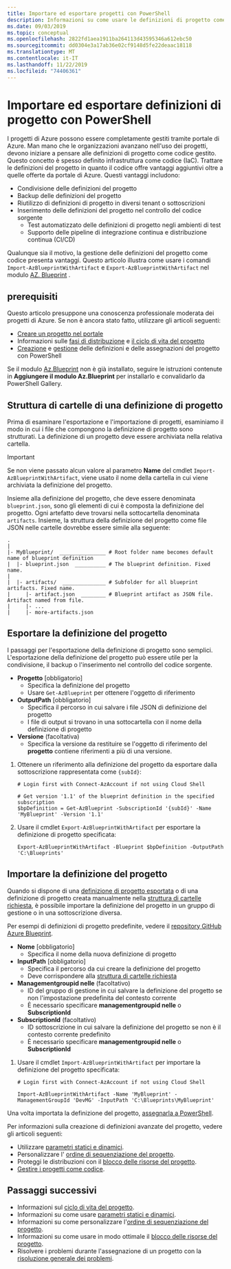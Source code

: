 ```yaml
---
title: Importare ed esportare progetti con PowerShell
description: Informazioni su come usare le definizioni di progetto come codice. Condividere, controllare il codice sorgente e gestirli usando i comandi Export e Import.
ms.date: 09/03/2019
ms.topic: conceptual
ms.openlocfilehash: 2822fd1aea1911ba264113d43595346a612ebc50
ms.sourcegitcommit: dd0304e3a17ab36e02cf9148d5fe22deaac18118
ms.translationtype: MT
ms.contentlocale: it-IT
ms.lasthandoff: 11/22/2019
ms.locfileid: "74406361"
---
```

# <a name="import-and-export-blueprint-definitions-with-powershell"></a>Importare ed esportare definizioni di progetto con PowerShell

I progetti di Azure possono essere completamente gestiti tramite portale di Azure. Man mano che le organizzazioni avanzano nell'uso dei progetti, devono iniziare a pensare alle definizioni di progetto come codice gestito. Questo concetto è spesso definito infrastruttura come codice (IaC). Trattare le definizioni del progetto in quanto il codice offre vantaggi aggiuntivi oltre a quelle offerte da portale di Azure. Questi vantaggi includono:

- Condivisione delle definizioni del progetto
- Backup delle definizioni del progetto
- Riutilizzo di definizioni di progetto in diversi tenant o sottoscrizioni
- Inserimento delle definizioni del progetto nel controllo del codice sorgente
  - Test automatizzato delle definizioni di progetto negli ambienti di test
  - Supporto delle pipeline di integrazione continua e distribuzione continua (CI/CD)

Qualunque sia il motivo, la gestione delle definizioni del progetto come codice presenta vantaggi. Questo articolo illustra come usare i comandi `Import-AzBlueprintWithArtifact` e `Export-AzBlueprintWithArtifact` nel modulo [AZ. Blueprint](https://powershellgallery.com/packages/Az.Blueprint/) .

## <a name="prerequisites"></a>prerequisiti

Questo articolo presuppone una conoscenza professionale moderata dei progetti di Azure. Se non è ancora stato fatto, utilizzare gli articoli seguenti:

- [Creare un progetto nel portale](../create-blueprint-portal.md)
- Informazioni sulle [fasi di distribuzione](../concepts/deployment-stages.md) e [il ciclo di vita del progetto](../concepts/lifecycle.md)
- [Creazione](../create-blueprint-powershell.md) e [gestione](./manage-assignments-ps.md) delle definizioni e delle assegnazioni del progetto con PowerShell

Se il modulo [Az.Blueprint](./manage-assignments-ps.md#add-the-azblueprint-module) non è già installato, seguire le istruzioni contenute in **Aggiungere il modulo Az.Blueprint** per installarlo e convalidarlo da PowerShell Gallery.

## <a name="folder-structure-of-a-blueprint-definition"></a>Struttura di cartelle di una definizione di progetto

Prima di esaminare l'esportazione e l'importazione di progetti, esaminiamo il modo in cui i file che compongono la definizione di progetto sono strutturati. La definizione di un progetto deve essere archiviata nella relativa cartella.

> [!IMPORTANT]
> Se non viene passato alcun valore al parametro **Name** del cmdlet `Import-AzBlueprintWithArtifact`, viene usato il nome della cartella in cui viene archiviata la definizione del progetto.

Insieme alla definizione del progetto, che deve essere denominata `blueprint.json`, sono gli elementi di cui è composta la definizione del progetto. Ogni artefatto deve trovarsi nella sottocartella denominata `artifacts`.
Insieme, la struttura della definizione del progetto come file JSON nelle cartelle dovrebbe essere simile alla seguente:

```text
.
|
|- MyBlueprint/  _______________ # Root folder name becomes default name of blueprint definition
|  |- blueprint.json  __________ # The blueprint definition. Fixed name.
|
|  |- artifacts/  ______________ # Subfolder for all blueprint artifacts. Fixed name.
|     |- artifact.json  ________ # Blueprint artifact as JSON file. Artifact named from file.
|     |- ...
|     |- more-artifacts.json

```

## <a name="export-your-blueprint-definition"></a>Esportare la definizione del progetto

I passaggi per l'esportazione della definizione di progetto sono semplici. L'esportazione della definizione del progetto può essere utile per la condivisione, il backup o l'inserimento nel controllo del codice sorgente.

- **Progetto** [obbligatorio]
  - Specifica la definizione del progetto
  - Usare `Get-AzBlueprint` per ottenere l'oggetto di riferimento
- **OutputPath** [obbligatorio]
  - Specifica il percorso in cui salvare i file JSON di definizione del progetto
  - I file di output si trovano in una sottocartella con il nome della definizione di progetto
- **Versione** (facoltativa)
  - Specifica la versione da restituire se l'oggetto di riferimento del **progetto** contiene riferimenti a più di una versione.

1. Ottenere un riferimento alla definizione del progetto da esportare dalla sottoscrizione rappresentata come `{subId}`:

   ```azurepowershell-interactive
   # Login first with Connect-AzAccount if not using Cloud Shell

   # Get version '1.1' of the blueprint definition in the specified subscription
   $bpDefinition = Get-AzBlueprint -SubscriptionId '{subId}' -Name 'MyBlueprint' -Version '1.1'
   ```

1. Usare il cmdlet `Export-AzBlueprintWithArtifact` per esportare la definizione di progetto specificata:

   ```azurepowershell-interactive
   Export-AzBlueprintWithArtifact -Blueprint $bpDefinition -OutputPath 'C:\Blueprints'
   ```

## <a name="import-your-blueprint-definition"></a>Importare la definizione del progetto

Quando si dispone di una [definizione di progetto esportata](#export-your-blueprint-definition) o di una definizione di progetto creata manualmente nella [struttura di cartelle richiesta](#folder-structure-of-a-blueprint-definition), è possibile importare la definizione del progetto in un gruppo di gestione o in una sottoscrizione diversa.

Per esempi di definizioni di progetto predefinite, vedere il [repository GitHub Azure Blueprint](https://github.com/Azure/azure-blueprints/tree/master/samples/builtins).

- **Nome** [obbligatorio]
  - Specifica il nome della nuova definizione di progetto
- **InputPath** [obbligatorio]
  - Specifica il percorso da cui creare la definizione del progetto
  - Deve corrispondere alla [struttura di cartelle richiesta](#folder-structure-of-a-blueprint-definition)
- **Managementgroupid nelle** (facoltativo)
  - ID del gruppo di gestione in cui salvare la definizione del progetto se non l'impostazione predefinita del contesto corrente
  - È necessario specificare **managementgroupid nelle** o **SubscriptionId**
- **SubscriptionId** (facoltativo)
  - ID sottoscrizione in cui salvare la definizione del progetto se non è il contesto corrente predefinito
  - È necessario specificare **managementgroupid nelle** o **SubscriptionId**

1. Usare il cmdlet `Import-AzBlueprintWithArtifact` per importare la definizione del progetto specificata:

   ```azurepowershell-interactive
   # Login first with Connect-AzAccount if not using Cloud Shell

   Import-AzBlueprintWithArtifact -Name 'MyBlueprint' -ManagementGroupId 'DevMG' -InputPath 'C:\Blueprints\MyBlueprint'
   ```

Una volta importata la definizione del progetto, [assegnarla a PowerShell](./manage-assignments-ps.md#create-blueprint-assignments).

Per informazioni sulla creazione di definizioni avanzate del progetto, vedere gli articoli seguenti:

- Utilizzare [parametri statici e dinamici](../concepts/parameters.md).
- Personalizzare l' [ordine di sequenziazione del progetto](../concepts/sequencing-order.md).
- Proteggi le distribuzioni con il [blocco delle risorse del progetto](../concepts/resource-locking.md).
- [Gestire i progetti come codice](https://github.com/Azure/azure-blueprints/blob/master/README.md).

## <a name="next-steps"></a>Passaggi successivi

- Informazioni sul [ciclo di vita del progetto](../concepts/lifecycle.md).
- Informazioni su come usare [parametri statici e dinamici](../concepts/parameters.md).
- Informazioni su come personalizzare l'[ordine di sequenziazione del progetto](../concepts/sequencing-order.md).
- Informazioni su come usare in modo ottimale il [blocco delle risorse del progetto](../concepts/resource-locking.md).
- Risolvere i problemi durante l'assegnazione di un progetto con la [risoluzione generale dei problemi](../troubleshoot/general.md).